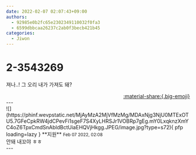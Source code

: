 ```yaml
---
date: 2022-02-07 02:07:43+09:00
authors:
  - 92985e0b2fc65e2302349110032f0fa3
  - 6599dbbcaa26237c2ab0f3becb421b45
categories:
  - Jiwon
---
```


# 2-3543269

<div class="post-container" markdown="1">
<div class="content-container md-sidebar__scrollwrap" markdown="1">

져나..! 그 오리 내가 가져도 돼?

</div>
</div>

<div style="text-align: right;" markdown="1">
<a href="https://weverse.io/fromis9/fanpost/2-3543269" style="text-align: right;">:material-share:{.big-emoji}</a>
</div>
---

<div class="comments-container md-sidebar__scrollwrap" markdown="1">
<div class="comment" markdown="1">
<div class='id-container' markdown="1">
![](https://phinf.wevpstatic.net/MjAyMzA2MjVfMzMg/MDAxNjg3NjU0MTExOTU5.7GFeCpkRW4jdCPevFi1sgeF7S4XyLHRSJr1VOBRp7gEg.mY0LxqknzXmYC4oZ6TpxCmdSnAbldBctUiaEHQVjHkgg.JPEG/image.jpg?type=s72){ pfp loading=lazy }
**<span class="artist">지원</span>** <small>Feb 07 2022, 02:08</small><br>
</div>
<div class='comment-body' markdown="1">
안돼 내꼬야 ㅎㅎ
</div>
</div>
</div>
---
